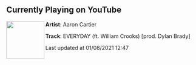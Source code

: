 ## Currently Playing on YouTube

[<img align="left" width="100" src="https://yt3.ggpht.com/ytc/AAUvwniMR53uhU7ganD14bfdnNzvYkE_z25Pe2FDv_JGhw=s48-c-k-c0xffffffff-no-nd-rj-mo">](https://www.youtube.com/channel/UCEud3L7XpOB8_tI-Zq_xrAA)

**Artist**: Aaron Cartier 

**Track**: EVERYDAY (ft. William Crooks) [prod. Dylan Brady]

Last updated at 01/08/2021 12:47
